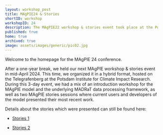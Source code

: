 ```yaml
---
layout: workshop_post
title: MAgPIE24 & Stories
shortID: workshop
workshopID: 24
description: The MAgPIE22 workshop & stories event took place at the Potsdam Institute for Climate Impact Research (PIK) as well as online from April 10th until April 12th 2024. 
published: true
home: true
archived: true
image: assets/images/generic/pic02.jpg
---
```


Welcome to the homepage for the MAgPIE 24 conference.

After a one-year break, we held our next MAgPIE workshop & stories event in mid-April 2024. This time, we organized it in a hybrid format, hosted on the Telegrafenberg at the Potsdam Institute for Climate Impact Research. During this 3-day event, we had a mix of an introduction workshop for the MAgPIE model and the underlying MADRaT data processing framework, as well as two MAgPIE stories sessions where current users and developers of the model presented their most recent work.

Details about the stories which were presented can still be found here:

- [Stories 1](../../events/magpie24/c1_stories1_MAgPIE-stories.html)

- [Stories 2](../../events/magpie24/c2_stories2_MAgPIE-stories.html)